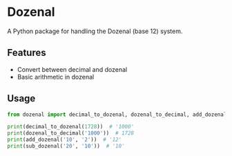 # Dozenal

A Python package for handling the Dozenal (base 12) system.

## Features
- Convert between decimal and dozenal
- Basic arithmetic in dozenal

## Usage
```python
from dozenal import decimal_to_dozenal, dozenal_to_decimal, add_dozenal, sub_dozenal

print(decimal_to_dozenal(1728))  # '1000'
print(dozenal_to_decimal('1000'))  # 1728
print(add_dozenal('10', '2'))  # '12'
print(sub_dozenal('20', '10'))  # '10'
```
